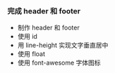 ### 完成 header 和 footer

* 制作 header 和 footer
* 使用 id
* 用 line-height 实现文字垂直居中
* 使用 float
* 使用 font-awesome 字体图标
